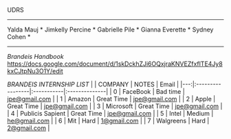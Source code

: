 
UDRS
*****************
Yalda Mauj       *
Jimkelly Percine *
Gabrielle Pile   *
Gianna Everette  *
Sydney Cohen     *
*****************

*Brandeis Handbook*
https://docs.google.com/document/d/1skDckhZJi6OQxjraKNVEZfxflTE4Jy8kxCJtpNu3O1Y/edit


*BRANDEIS INTERNSHIP LIST*
|    | COMPANY          | NOTES      | Email         |
|---:|:-----------------|:-----------|:--------------|
|  0 | FaceBook         | Bad time   | jpe@gmail.com |
|  1 | Amazon           | Great Time | jpe@gmail.com |
|  2 | Apple            | Great Time | jpe@gmail.com |
|  3 | Microsoft        | Great Time | jpe@gmail.com |
|  4 | Publicis Sapient | Great Time | jpe@gmail.com |
|  5 | Intel            | Medium     | he@gmail.com  |
|  6 | Mit              | Hard       | 1@gmail.com   |
|  7 | Walgreens        | Hard       | 2@gmail.com   |
